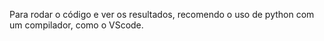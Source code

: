 Para rodar o código e ver os resultados, recomendo o uso de python com um compilador, como o VScode.
